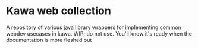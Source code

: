 # Kawa web collection

A repository of various java library wrappers for implementing common webdev usecases in kawa.
WIP; do not use. You'll know it's ready when the documentation is more fleshed out
